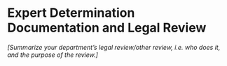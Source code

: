 # Expert Determination Documentation and Legal Review

_\[Summarize your department’s legal review/other review, i.e. who does it, and the purpose of the review.]_
